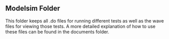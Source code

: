 ## Modelsim Folder

This folder keeps all .do files for running different tests as well as the wave files for viewing those tests. 
A more detailed explanation of how to use these files can be found in the documents folder.
